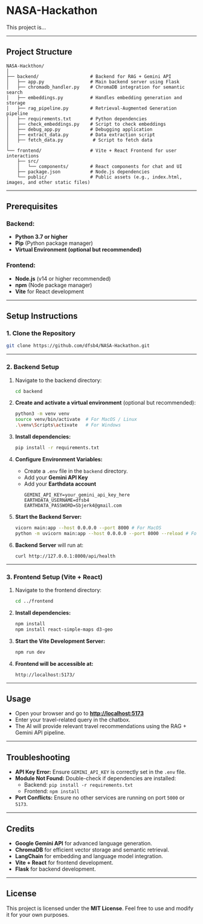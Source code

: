 # **NASA-Hackathon**
This project is...

---

## **Project Structure**

```
NASA-Hackthon/
│
├── backend/                   # Backend for RAG + Gemini API
│   ├── app.py                 # Main backend server using Flask
│   ├── chromadb_handler.py    # ChromaDB integration for semantic search
│   ├── embeddings.py          # Handles embedding generation and storage
│   ├── rag_pipeline.py        # Retrieval-Augmented Generation pipeline
│   ├── requirements.txt       # Python dependencies
│   ├── check_embeddings.py    # Script to check embeddings
│   ├── debug_app.py           # Debugging application
│   ├── extract_data.py        # Data extraction script
│   ├── fetch_data.py           # Script to fetch data
│
└── frontend/                  # Vite + React Frontend for user interactions
    ├── src/
    │   └── components/        # React components for chat and UI
    ├── package.json           # Node.js dependencies
    └── public/                # Public assets (e.g., index.html, images, and other static files)
```

---

## **Prerequisites**

### **Backend:**

- **Python 3.7 or higher**
- **Pip** (Python package manager)
- **Virtual Environment (optional but recommended)**

### **Frontend:**

- **Node.js** (v14 or higher recommended)
- **npm** (Node package manager)
- **Vite** for React development

---

## **Setup Instructions**

### **1. Clone the Repository**

```bash
git clone https://github.com/dfsb4/NASA-Hackathon.git
```

---

### **2. Backend Setup**

1. Navigate to the backend directory:

   ```bash
   cd backend
   ```

2. **Create and activate a virtual environment** (optional but recommended):

   ```bash
   python3 -m venv venv
   source venv/bin/activate  # For MacOS / Linux
   .\venv\Scripts\activate   # For Windows
   ```

3. **Install dependencies:**

   ```bash
   pip install -r requirements.txt
   ```

4. **Configure Environment Variables:**

   - Create a `.env` file in the `backend` directory.
   - Add your **Gemini API Key**
   - Add your **Earthdata account**
     ```
     GEMINI_API_KEY=your_gemini_api_key_here
     EARTHDATA_USERNAME=dfsb4
     EARTHDATA_PASSWORD=Sbjerk4@gmail.com
     ```

5. **Start the Backend Server:**

   ```bash
   vicorn main:app --host 0.0.0.0 --port 8000 # For MacOS
   python -m uvicorn main:app --host 0.0.0.0 --port 8000 --reload # For Windows

   ```

6. **Backend Server** will run at:

   ```
   curl http://127.0.0.1:8000/api/health
   ```

---

### **3. Frontend Setup (Vite + React)**

1. Navigate to the frontend directory:

   ```bash
   cd ../frontend
   ```

2. **Install dependencies:**

   ```bash
   npm install
   npm install react-simple-maps d3-geo
   ```

3. **Start the Vite Development Server:**

   ```bash
   npm run dev
   ```

4. **Frontend will be accessible at:**

   ```
   http://localhost:5173/
   ```

---

## **Usage**

- Open your browser and go to **[http://localhost:5173](http://localhost:5173)**
- Enter your travel-related query in the chatbox.
- The AI will provide relevant travel recommendations using the RAG + Gemini API pipeline.

---

## **Troubleshooting**

- **API Key Error:** Ensure `GEMINI_API_KEY` is correctly set in the `.env` file.
- **Module Not Found:** Double-check if dependencies are installed:
  - Backend: `pip install -r requirements.txt`
  - Frontend: `npm install`
- **Port Conflicts:** Ensure no other services are running on port `5000` or `5173`.

---

## **Credits**

- **Google Gemini API** for advanced language generation.
- **ChromaDB** for efficient vector storage and semantic retrieval.
- **LangChain** for embedding and language model integration.
- **Vite + React** for frontend development.
- **Flask** for backend development.

---

## **License**

This project is licensed under the **MIT License**. Feel free to use and modify it for your own purposes.

